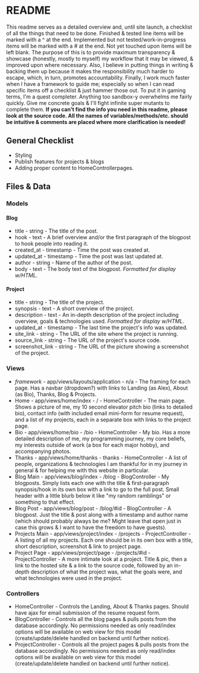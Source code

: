 # README

This readme serves as a detailed overview and, until site launch, a checklist of all the things that need to be done. Finished & tested line items will be marked with a ^ at the end. Implemented but not tested/work-in-progress items will be marked with a # at the end. Not yet touched upon items will be left blank. The purpose of this is to provide maximum transparency & showcase (honestly, mostly to myself) my workflow that it may be viewed, & improved upon where necessary. Also, I believe in putting things in writing & backing them up because it makes the responsibility much harder to escape, which, in turn, promotes accountability. Finally, I work much faster when I have a framework to guide me; especially so when I can read specific items off a checklist & just hammer those out. To put it in gaming terms, I'm a quest completer. Anything too sandbox-y overwhelms me fairly quickly. Give me concrete goals & I'll fight infinite super mutants to complete them. **If you can't find the info you need in this readme, please look at the source code. All the names of variables/methods/etc. should be intuitive & comments are placed where more clarification is needed!**

## General Checklist
- Styling
- Publish features for projects & blogs
- Adding proper content to HomeControllerpages.

## Files & Data

### Models
#### Blog
- title - string - The title of the post.
- hook - text - A brief overview and/or the first paragraph of the blogpost to hook people into reading it.
- created_at - timestamp - Time the post was created at.
- updated_at - timestamp - Time the post was last updated at.
- author - string - Name of the author of the post.
- body - text - The body text of the blogpost. *Formatted for display w/HTML*.

#### Project
- title - string - The title of the project.
- synopsis - text - A short overview of the project.
- description - text - An in-depth description of the project including overview, goals & technologies used. *Formatted for display w/HTML*.
- updated_at - timestamp - The last time the project's info was updated.
- site_link - string - The URL of the site where the project is running.
- source_link - string - The URL of the project's source code.
- screenshot_link - string - The URL of the picture showing a screenshot of the project.

### Views
- *framework* - app/views/layouts/application - n/a - The framing for each page. Has a navbar (dropdown?) with links to Landing (as Alex), About (as Bio), Thanks, Blog & Projects.
- Home - app/views/home/index - / - HomeController - The main page. Shows a picture of me, my 10 second elevator pitch bio (links to detailed bio), contact info (with included email mini-form for resume request), and a list of my projects, each in a separate box with links to the project page.
- Bio - app/views/home/bio - /bio - HomeController - My bio. Has a more detailed description of me, my programming journey, my core beliefs, my interests outside of work (a box for each major hobby), and accompanying photos.
- Thanks - app/views/home/thanks - thanks - HomeController - A list of people, organizations & technologies I am thankful for in my journey in general & for helping me with this website in particular.
- Blog Main - app/views/blog/index - /blog - BlogController - My blogposts. Simply lists each one with the title & first-paragraph synopsis/hook in its own box with a link to go to the full post. Small header with a little blurb below it like "my random ramblings" or something to that effect.
- Blog Post - app/views/blog/post - /blog/#id -  BlogController - A blogpost. Just the title & post along with a timestamp and author name (which should probably always be me? Might leave that open just in case this grows & I want to have the freedom to have guests).
- Projects Main - app/views/project/index - /projects - ProjectController - A listing of all my projects. Each one should be in its own box with a title, short description, screenshot & link to project page.
- Project Page - app/views/project/page - /projects/#id - ProjectController - A more intimate look at a project. Title & pic, then a link to the hosted site & a link to the source code, followed by an in-depth description of what the project was, what the goals were, and what technologies were used in the project.

### Controllers
- HomeController - Controls the Landing, About & Thanks pages. Should have ajax for email submission of the resume request form.
- BlogController - Controls all the blog pages & pulls posts from the database accordingly. No permissions needed as only read/index options will be available on web view for this model (create/update/delete handled on backend until further notice).
- ProjectController - Controls all the project pages & pulls posts from the database accordingly. No permissions needed as only read/index options will be available on web view for this model (create/update/delete handled on backend until further notice).
